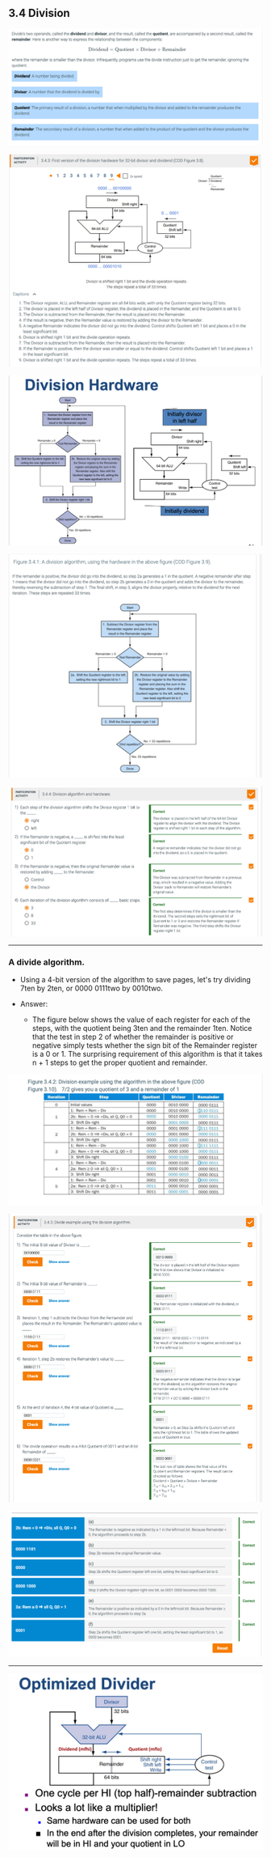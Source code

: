 ## 3.4 Division

![](img/2020-10-17-12-26-29.png)

![](img/2020-10-17-12-38-44.png)

![](img/2020-10-17-12-40-08.png)

![](img/2020-10-17-12-41-23.png)

![](img/2020-10-17-12-57-00.png)

---

###  A divide algorithm.

- Using a 4-bit version of the algorithm to save pages, let's try dividing 7ten by 2ten, or 0000 
  0111two by 0010two.


- Answer:
  - The figure below shows the value of each register for each of the steps, with the quotient being 
    3ten and the remainder 1ten. Notice that the test in step 2 of whether the remainder is positive or 
    negative simply tests whether the sign bit of the Remainder register is a 0 or 1. The surprising 
    requirement of this algorithm is that it takes n + 1 steps to get the proper quotient and remainder.

![](img/2020-10-17-13-00-07.png)

![](img/2020-10-18-11-35-36.png)

![](img/2020-10-26-00-23-31.png)

---

![](img/2020-10-26-00-27-05.png)



































